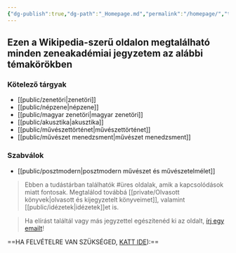 ```yaml
---
{"dg-publish":true,"dg-path":"_Homepage.md","permalink":"/homepage/","tags":["gardenEntry"]}
---
```


## Ezen a Wikipedia-szerű oldalon megtalálható minden zeneakadémiai jegyzetem az alábbi témakörökben

### Kötelező tárgyak

- [[public/zenetöri\|zenetöri]]
- [[public/népzene\|népzene]]
- [[public/magyar zenetöri\|magyar zenetöri]]
- [[public/akusztika\|akusztika]]
- [[public/művészettörténet\|művészettörténet]]
- [[public/művészet menedzsment\|művészet menedzsment]]

### Szabválok

- [[public/posztmodern\|posztmodern művészet és művészetelmélet]]

> Ebben a tudástárban találhatók #üres oldalak, amik a kapcsolódások miatt fontosak. Megtalálod továbbá [[private/Olvasott könyvek\|olvasott és kijegyzetelt könyveimet]], valamint [[public/idézetek\|idézetek]]et is.

> Ha elírást találtál vagy más jegyzettel egészítenéd ki az oldalt, [írj egy emailt](mailto:contact@andrasdenes.com)!

==HA FELVÉTELRE VAN SZÜKSÉGED, [KATT IDE](https://bit.ly/denandras-rec)):==